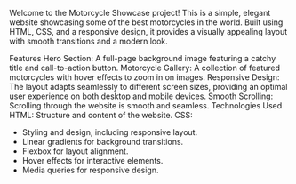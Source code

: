Welcome to the Motorcycle Showcase project! This is a simple, elegant website showcasing some of the best motorcycles in the world. Built using HTML, CSS, and a responsive design, it provides a visually appealing layout with smooth transitions and a modern look.

Features
Hero Section: A full-page background image featuring a catchy title and call-to-action button.
Motorcycle Gallery: A collection of featured motorcycles with hover effects to zoom in on images.
Responsive Design: The layout adapts seamlessly to different screen sizes, providing an optimal user experience on both desktop and mobile devices.
Smooth Scrolling: Scrolling through the website is smooth and seamless.
Technologies Used
HTML: Structure and content of the website.
CSS: 
- Styling and design, including responsive layout.
- Linear gradients for background transitions.
- Flexbox for layout alignment.
- Hover effects for interactive elements.
- Media queries for responsive design.
